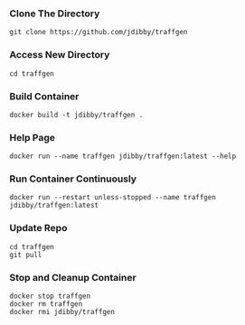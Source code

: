 ### Clone The Directory ###
```
git clone https://github.com/jdibby/traffgen
```

### Access New Directory
```
cd traffgen
```

### Build Container
```
docker build -t jdibby/traffgen .
```

### Help Page ###
```
docker run --name traffgen jdibby/traffgen:latest --help
```

### Run Container Continuously ###
```
docker run --restart unless-stopped --name traffgen jdibby/traffgen:latest
```

### Update Repo ###
```
cd traffgen
git pull
```

### Stop and Cleanup Container ###
```
docker stop traffgen
docker rm traffgen
docker rmi jdibby/traffgen
```
